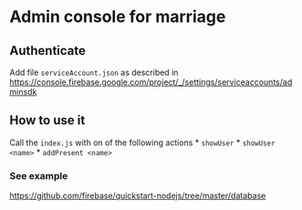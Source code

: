 # Admin console for marriage

## Authenticate
Add file `serviceAccount.json` as described in https://console.firebase.google.com/project/_/settings/serviceaccounts/adminsdk

## How to use it
Call the `index.js` with on of the following actions
    * `showUser`
    * `showUser <name>`
    * `addPresent <name>`

### See example
https://github.com/firebase/quickstart-nodejs/tree/master/database